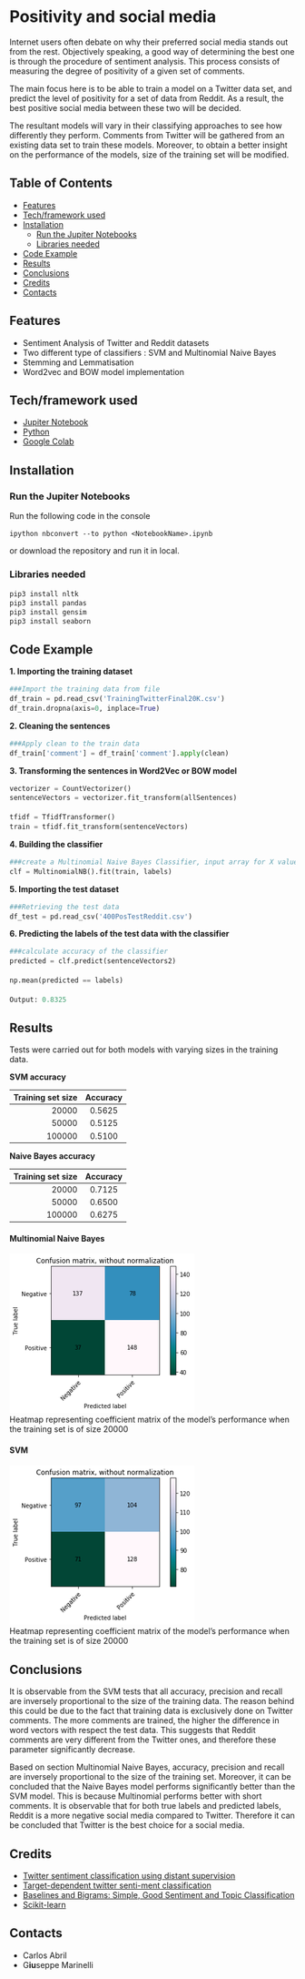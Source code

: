 # Positivity and social media
Internet users often debate on why their preferred social media stands out from the rest. Objectively speaking, a good way of determining the best one is  through  the  procedure  of  sentiment  analysis. This process consists of measuring the degree of positivity of a given set of comments.

The main focus here is to be able to train a model on a Twitter data set, and predict the level of positivity for a set of data from Reddit. As a result, the best positive social media between these two will be decided.

The resultant models will vary in their classifying approaches to see how differently they perform. Comments from Twitter will be gathered from an existing data set to train these models. Moreover, to obtain a better insight on the performance of the models, size of the training set will be modified.

<!-- TABLE OF CONTENTS -->
## Table of Contents

* [Features](#Features)
* [Tech/framework used](#Tech/framework-used)
* [Installation](#Installation)
  * [Run the Jupiter Notebooks](#Run-the-Jupiter-Notebooks)
  * [Libraries needed](#Libraries-needed)
* [Code Example](#Code-Example)
* [Results](#Results)
* [Conclusions](#Conclusions)
* [Credits](#Credits)
* [Contacts](#contacts)

## Features
* Sentiment Analysis of Twitter and Reddit datasets
* Two different type of classifiers : SVM and Multinomial Naive Bayes
* Stemming and Lemmatisation
* Word2vec and BOW model implementation


## Tech/framework used
* [Jupiter Notebook](https://jupyter.org)
* [Python](https://www.python.org)
* [Google Colab](https://colab.research.google.com)

## Installation
### Run the Jupiter Notebooks

Run the following code in the console
```
ipython nbconvert --to python <NotebookName>.ipynb
```
or download the repository and run it in local.

### Libraries needed

```
pip3 install nltk
pip3 install pandas
pip3 install gensim
pip3 install seaborn
```


## Code Example
**1. Importing the training dataset**
```python
###Import the training data from file
df_train = pd.read_csv('TrainingTwitterFinal20K.csv')
df_train.dropna(axis=0, inplace=True)
```
**2. Cleaning the sentences**
```python
###Apply clean to the train data
df_train['comment'] = df_train['comment'].apply(clean)
```
**3. Transforming the sentences in Word2Vec or BOW model**
```python
vectorizer = CountVectorizer()
sentenceVectors = vectorizer.fit_transform(allSentences)

tfidf = TfidfTransformer()
train = tfidf.fit_transform(sentenceVectors)
```
**4. Building the classifier**
```python
###create a Multinomial Naive Bayes Classifier, input array for X values and labels s
clf = MultinomialNB().fit(train, labels)
```
**5. Importing the test dataset**
```python
###Retrieving the test data
df_test = pd.read_csv('400PosTestReddit.csv')
```
**6. Predicting the labels of the test data with the classifier**
```python
###calculate accuracy of the classifier
predicted = clf.predict(sentenceVectors2)

np.mean(predicted == labels)

Output: 0.8325
```
## Results
Tests were carried out for both models with varying sizes in the training data. 

**SVM accuracy** 

| Training set size | Accuracy |
|-------------------:|:----------:|
| 20000             | 0.5625   |
| 50000             | 0.5125   |
| 100000            | 0.5100   |

**Naive Bayes accuracy** 

| Training set size | Accuracy |
|-------------------:|:----------:|
| 20000             | 0.7125   |
| 50000             | 0.6500   |
| 100000            | 0.6275   |


#### Multinomial Naive Bayes
![](src/20k.png)
<br/>
Heatmap representing coefficient matrix of the model’s performance when the training set is of size 20000

#### SVM
![](src/20KSVM.png)
<br/>
Heatmap representing coefficient matrix of the model’s performance when the training set is of size 20000

## Conclusions

It is observable from the SVM tests that all accuracy, precision and recall are inversely proportional to the size of the training data. The reason behind this could be due to the fact that training data is exclusively done on Twitter comments. The more comments are trained, the higher the difference in word vectors with respect the test data. This suggests that Reddit comments are very different from the Twitter ones, and therefore these parameter significantly decrease.

Based on section Multinomial Naive Bayes, accuracy, precision and recall are inversely proportional to the size of the training set. 
Moreover, it can be concluded that the Naive Bayes model performs significantly better than the SVM model. This is because Multinomial performs better with short comments.
It is observable that for both true labels and predicted labels, Reddit is a more negative social media compared to Twitter. Therefore it can be concluded that Twitter is the best choice for a social media.

## Credits
* [Twitter sentiment classification using distant supervision](https://www-cs.stanford.edu/people/alecmgo/papers/TwitterDistantSupervision09.pdf)
* [Target-dependent  twitter  senti-ment classification](https://www.aclweb.org/anthology/P11-1016)
* [Baselines and Bigrams: Simple, Good Sentiment and Topic Classification](https://www.aclweb.org/anthology/P12-2018)
* [Scikit-learn](https://github.com/scikit-learn/scikit-learn)

## Contacts
* Carlos Abril
* G**iu**seppe Marinelli


